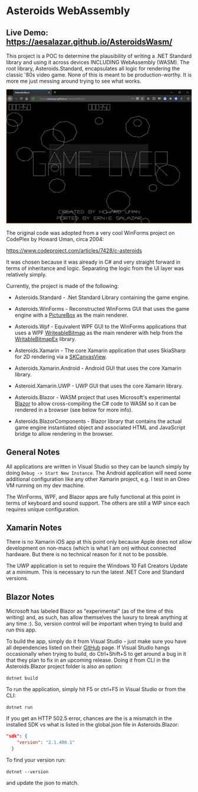 # Asteroids WebAssembly

## Live Demo: https://aesalazar.github.io/AsteroidsWasm/

This project is a POC to determine the plausibility of writing a .NET Standard library and using it across devices INCLUDING WebAssembly (WASM).  The root library, Asteroids.Standard, encapsulates all logic for rendering the classic '80s video game.  None of this is meant to be production-worthy.  It is more me just messing around trying to see what works.

<div style="text-align: center;">
    <a href="Documents/Screeny.gif" target="_blank">
        <img src="Documents/Screeny.gif" alt="Screen Shot" >
    </a>  
</div>

The original code was adopted from a very cool WinForms project on  CodePlex by Howard Uman, circa 2004:

https://www.codeproject.com/articles/7428/c-asteroids

It was chosen because it was already in C# and very straight forward in terms of inheritance and logic.  Separating the logic from the UI layer was relatively simply.

Currently, the project is made of the following:

- Asteroids.Standard - .Net Standard Library containing the game engine.

- Asteroids.WinForms - Reconstructed WinForms GUI that uses the game engine with a [PictureBox](https://docs.microsoft.com/en-us/dotnet/api/system.windows.forms.picturebox) as the main renderer.

- Asteroids.Wpf - Equivalent WPF GUI to the WinForms applications that uses a WPF [WriteableBitmap](https://docs.microsoft.com/en-us/dotnet/api/system.windows.media.imaging.writeablebitmap) as the main renderer with help from the [WritableBitmapEx](https://github.com/teichgraf/WriteableBitmapEx/) library.

- Asteroids.Xamarin - The core Xamarin application that uses SkiaSharp for 2D rendering via a [SKCanvasView](https://docs.microsoft.com/en-us/dotnet/api/skiasharp.views.forms.skcanvasview).

- Asteroids.Xamarin.Android - Android GUI that uses the core Xamarin library.

- Asteroid.Xamarin.UWP - UWP GUI that uses the core Xamarin library.

- Asteroids.Blazor - WASM project that uses Microsoft's experimental [Blazor](https://github.com/aspnet/blazor) to allow cross-compiling the C# code to WASM so it can be rendered in a browser (see below for more info).

- Asteroids.BlazorComponents - Blazor library that contains the actual game engine instantiated object and associated HTML and JavaScript bridge to allow rendering in the browser.

## General Notes

All applications are written in Visual Studio so they can be launch simply by doing `Debug -> Start New Instance`.   The Android application will need some additional configuration like any other Xamarin project, e.g. I test in an Oreo VM running on my dev machine.

The WinForms, WPF, and Blazor apps are fully functional at this point in terms of keyboard and sound support.  The others are still a WIP since each requires unique configuration.

## Xamarin Notes

There is no Xamarin iOS app at this point only because Apple does not allow development on non-macs (which is what I am on) without connected hardware.  But there is no technical reason for it not to be possible.

The UWP application is set to require the Windows 10 Fall Creators Update at a minimum.  This is necessary to run the latest .NET Core and Standard versions.

## Blazor Notes

Microsoft has labeled Blazor as "experimental" (as of the time of this writing) and, as such, has allow themselves the luxury to break anything at any time :).  So, version control will be important when trying to build and run this app.

To build the app, simply do it from Visual Studio - just make sure you have all dependencies listed on their [GitHub](https://github.com/aspnet/blazor) page. If Visual Studio hangs occasionally when trying to build, do Ctrl+Shift+S to get around a bug in it that they plan to fix in an upcoming release.  Doing it from CLI in the Asteroids.Blazor project folder is also an option:

`dotnet build`

To run the application, simply hit F5 or ctrl+F5 in Visual Studio or from the CLI:

`dotnet run`

If you get an HTTP 502.5 error, chances are the is a mismatch in the installed SDK vs what is listed in the global.json file in Asteroids.Blazor:

```json
"sdk": {
    "version": "2.1.400.1"
  }
```

To find your version run:

`dotnet --version`

and update the json to match.